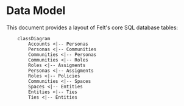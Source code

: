 # Data Model

This document provides a layout of Felt's core SQL database tables:

```mermaid
    classDiagram
        Accounts <|-- Personas
        Personas <|-- Communities
        Communities <|-- Personas
        Communities <|-- Roles
        Roles <|-- Assigments
        Personas <|-- Assigments
        Roles <|-- Policies
        Communities <|-- Spaces
        Spaces <|-- Entities
        Entities <|-- Ties
        Ties <|-- Entities
```
